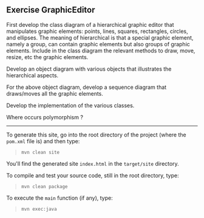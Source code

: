 ## Exercise GraphicEditor


First develop the class diagram of a hierarchical graphic editor that manipulates graphic elements: points, lines, squares, rectangles, circles, and ellipses. The meaning of hierarchical is that a special graphic element, namely a group, can contain graphic elements but also groups of graphic elements. Include in the class diagram the relevant methods to draw, move, resize, etc the graphic elements.

Develop an object diagram with various objects that illustrates the hierarchical aspects.

For the above object diagram, develop a sequence diagram that draws/moves all the graphic elements.

Develop the implementation of the various classes.

Where occurs polymorphism ?


---

To generate this site, go into the root directory of the project (where the `pom.xml` file is) and then type:

> `mvn clean site`

You'll find the generated site `index.html` in the `target/site` directory.

To compile and test your source code, still in the root directory, type:

> `mvn clean package`

To execute the `main` function (if any), type:

> `mvn exec:java`
